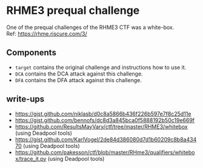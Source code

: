 # RHME3 prequal challenge

One of the prequal challenges of the RHME3 CTF was a white-box.  
Ref: https://rhme.riscure.com/3/

Components
----------

* `target` contains the original challenge and instructions how to use it.
* `DCA` contains the DCA attack against this challenge.
* `DFA` contains the DFA attack against this challenge.

write-ups
---------

* https://gist.github.com/niklasb/d0c8a5866b436f226b597e7f8c25d11e
* https://gist.github.com/bennofs/dc8d3a845bca0f5888192b50c19e669f
* https://github.com/ResultsMayVary/ctf/tree/master/RHME3/whitebox (using Deadpool tools)
* https://gist.github.com/KarlVogel/2de84d386080d7d1b60209c8b8a43470 (using Deadpool tools)
* https://github.com/pakesson/ctf/blob/master/RHme3/qualifiers/whitebox/trace_it.py (using Deadpool tools)
